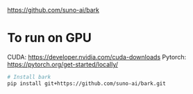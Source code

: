 https://github.com/suno-ai/bark

# To run on GPU
CUDA: https://developer.nvidia.com/cuda-downloads
Pytorch: https://pytorch.org/get-started/locally/

```sh
# Install bark
pip install git+https://github.com/suno-ai/bark.git
```
